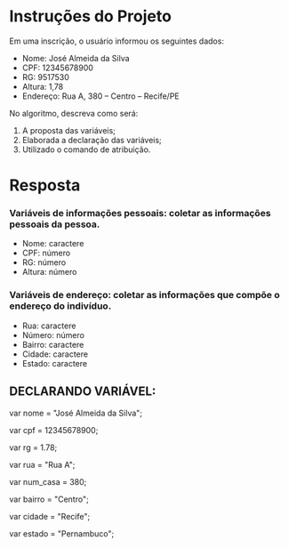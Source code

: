# **Instruções do Projeto**
Em uma inscrição, o usuário informou os seguintes dados:

- Nome: José Almeida da Silva
- CPF: 12345678900
- RG: 9517530
- Altura: 1,78
- Endereço: Rua A, 380 – Centro – Recife/PE

No algoritmo, descreva como será:
1. A proposta das variáveis;
2. Elaborada a declaração das variáveis;
3. Utilizado o comando de atribuição.

# **Resposta**
### Variáveis de informações pessoais: coletar as informações pessoais da pessoa.
- Nome: caractere
- CPF: número
- RG: número
- Altura: número

### Variáveis de endereço: coletar as informações que compõe o endereço do indivíduo.
- Rua: caractere
- Número: número
- Bairro: caractere
- Cidade: caractere
- Estado: caractere

## DECLARANDO VARIÁVEL:
var nome = "José Almeida da Silva";

var cpf = 12345678900;

var rg = 1.78;


var rua = "Rua A";

var num_casa = 380;

var bairro = "Centro";

var cidade = "Recife";

var estado = "Pernambuco";

